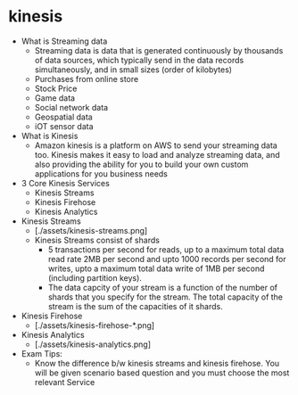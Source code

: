 # kinesis

- What is Streaming data
  - Streaming data is data that is generated continuously by thousands of data sources, which typically send in the data records simultaneously, and in small sizes (order of kilobytes)
  - Purchases from online store
  - Stock Price
  - Game data
  - Social network data
  - Geospatial data
  - iOT sensor data
- What is Kinesis
  - Amazon kinesis is a platform on AWS to send your streaming data too. Kinesis makes it easy to load and analyze streaming data, and also providing the ability for you to build your own custom applications for you business needs
- 3 Core Kinesis Services
  - Kinesis Streams
  - Kinesis Firehose
  - Kinesis Analytics
- Kinesis Streams
  - [./assets/kinesis-streams.png]
  - Kinesis Streams consist of shards
    - 5 transactions per second for reads, up to a maximum total data read rate 2MB per second and upto 1000 records per second for writes, upto a maximum total data write of 1MB per second (including partition keys).
    - The data capcity of your stream is a function of the number of shards that you specify for the stream. The total capacity of the stream is the sum of the capacities of it shards.
- Kinesis Firehose
  - [./assets/kinesis-firehose-*.png]
- Kinesis Analytics
  - [./assets/kinesis-analytics.png]
- Exam Tips:
  - Know the difference b/w kinesis streams and kinesis firehose. You will be given scenario based question and you must choose the most relevant Service
